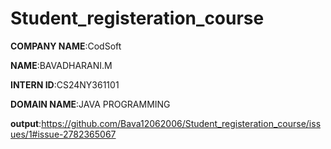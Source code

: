 # Student_registeration_course

**COMPANY NAME**:CodSoft

**NAME**:BAVADHARANI.M

**INTERN ID**:CS24NY361101

**DOMAIN NAME**:JAVA PROGRAMMING

**output**:https://github.com/Bava12062006/Student_registeration_course/issues/1#issue-2782365067
